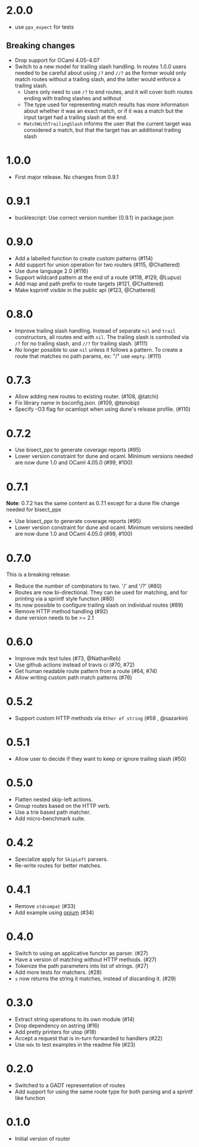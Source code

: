 # 2.0.0

* use `ppx_expect` for tests

## Breaking changes

* Drop support for OCaml 4.05-4.07
* Switch to a new model for trailing slash handling. In routes 1.0.0 users needed to be careful about using `/?` and `//?` as the former would only match routes without a trailing slash, and the latter would enforce a trailing slash.
  - Users only need to use `/?` to end routes, and it will cover both routes ending with trailing slashes and without
  - The type used for representing match results has more information about whether it was an exact match, or if it was a match but the input target had a trailing slash at the end.
  - `MatchWithTrailingSlash` informs the user that the current target was considered a match, but that the target has an additional trailing slash

# 1.0.0

* First major release. No changes from 0.9.1

# 0.9.1

* bucklescript: Use correct version number (0.9.1) in package.json

# 0.9.0

* Add a labelled function to create custom patterns (#114)
* Add support for union operation for two routers (#115, @Chattered)
* Use dune language 2.0 (#116)
* Support wildcard pattern at the end of a route (#118, #129, @Lupus)
* Add map and path prefix to route targets (#121, @Chattered)
* Make ksprintf visible in the public api (#123, @Chattered)

# 0.8.0

* Improve trailing slash handling. Instead of separate `nil` and `trail` constructors, all routes end with `nil`.
  The trailing slash is controlled via `/?` for no trailing slash, and `//?` for trailing slash. (#111)
* No longer possible to use `nil` unless it follows a pattern. To create a route that matches no path params, ex: "/"
  use `empty`. (#111)

# 0.7.3

* Allow adding new routes to existing router. (#108, @tatchi)
* Fix library name in bsconfig.json. (#109, @tsnobip)
* Specify -O3 flag for ocamlopt when using dune's release profile. (#110)

# 0.7.2

* Use bisect_ppx to generate coverage reports (#95)
* Lower version constraint for dune and ocaml. Minimum versions needed are now dune 1.0 and OCaml 4.05.0 (#99, #100)

# 0.7.1
**Note**: 0.7.2 has the same content as 0.7.1 except for a dune file change needed for bisect_ppx
* Use bisect_ppx to generate coverage reports (#95)
* Lower version constraint for dune and ocaml. Minimum versions needed are now dune 1.0 and OCaml 4.05.0 (#99, #100)

# 0.7.0

This is a breaking release:

* Reduce the number of combinators to two. '/' and '/?' (#80)
* Routes are now bi-directional. They can be used for matching, and for printing via a sprintf style function (#80)
* Its now possible to configure trailing slash on individual routes (#89)
* Remove HTTP method handling (#92)
* dune version needs to be >= 2.1

# 0.6.0

* Improve mdx test tules (#73, @NathanReb)
* Use github actions instead of travis ci (#70, #72)
* Get human readable route pattern from a route (#64, #74)
* Allow writing custom path match patterns (#76)

# 0.5.2

* Support custom HTTP methods via `Other of string` (#58 , @sazarkin)

# 0.5.1

* Allow user to decide if they want to keep or ignore trailing slash (#50)

# 0.5.0

* Flatten nested skip-left actions.
* Group routes based on the HTTP verb.
* Use a trie based path matcher.
* Add micro-benchmark suite.

# 0.4.2

* Specialize apply for `SkipLeft` parsers.
* Re-write routes for better matches.

# 0.4.1

* Remove `stdcompat` (#33)
* Add example using [opium](https://github.com/rgrinberg/opium) (#34)

# 0.4.0

* Switch to using an applicative functor as parser. (#27)
* Have a version of matching without HTTP methods. (#27)
* Tokenize the path parameters into list of strings. (#27)
* Add more tests for matchers. (#28)
* `s` now returns the string it matches, instead of discarding it. (#29)

# 0.3.0

* Extract string operations to its own module (#14)
* Drop dependency on astring (#16)
* Add pretty printers for utop (#18)
* Accept a request that is in-turn forwarded to handlers (#22)
* Use `mdx` to test examples in the readme file (#23)

# 0.2.0

* Switched to a GADT representation of routes
* Add support for using the same route type for both parsing and a sprintf like function

# 0.1.0

* Initial version of router
